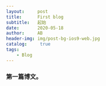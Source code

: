 ```yaml
---
layout:     post
title:      First blog
subtitle:   起始
date:       2020-05-18
author:     AB
header-img: img/post-bg-ios9-web.jpg
catalog: 	 true
tags:
    - Blog
---
```


### 第一篇博文。
